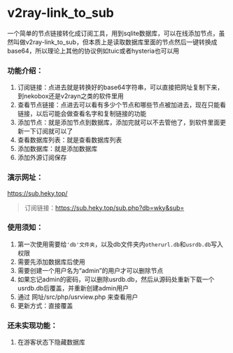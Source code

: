 # v2ray-link_to_sub

一个简单的节点链接转化成订阅工具，用到sqlite数据库，可以在线添加节点，虽然叫做v2ray-link_to_sub，但本质上是读取数据库里面的节点然后一键转换成base64，所以理论上其他的协议例如tuic或者hysteria也可以用

### 功能介绍：

1. 订阅链接：点进去就是转换好的base64字符串，可以直接把网址复制下来，到nekobox还是v2rayn之类的软件里用
2. 查看节点链接：点进去可以看有多少个节点和哪些节点被加进去，现在只能看链接，以后可能会做查看名字和复制链接的功能
3. 添加节点：就是添加节点到数据库，添加完就可以不去管他了，到软件里面更新一下订阅就可以了
4. 查看数据库列表：就是查看数据库列表
5. 添加数据库：就是添加数据库
6. 添加外源订阅保存

### 演示网址：

https://sub.heky.top/

> 订阅链接：https://sub.heky.top/sub.php?db=wky&sub=

### 使用须知：

1. 第一次使用需要给`'db'文件夹`，以及db文件夹内`otherurl.db`和`usrdb.db`写入权限
2. 需要先添加数据库后使用
3. 需要创建一个用户名为“admin”的用户才可以删除节点
4. 如果忘记admin的密码，可以删除usrdb.db，然后从源码处重新下载一个usrdb.db后覆盖，并重新创建admin用户
5. 通过 网址/src/php/usrview.php 来查看用户
6. 更新方式：直接覆盖
### 还未实现功能：

1. 在游客状态下隐藏数据库